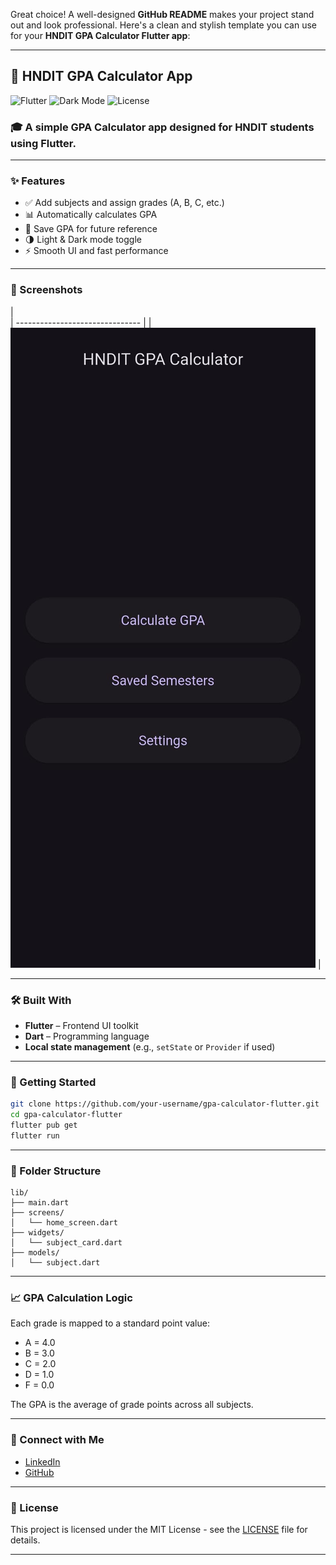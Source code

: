 Great choice! A well-designed **GitHub README** makes your project stand out and look professional. Here's a clean and stylish template you can use for your **HNDIT GPA Calculator Flutter app**:

---

## 📱 HNDIT GPA Calculator App

![Flutter](https://img.shields.io/badge/Flutter-%2302569B.svg?style=for-the-badge\&logo=Flutter\&logoColor=white)
![Dark Mode](https://img.shields.io/badge/Dark%20Mode-Enabled-%23000000?style=for-the-badge\&logo=github\&logoColor=white)
![License](https://img.shields.io/badge/License-MIT-green.svg?style=for-the-badge)

### 🎓 A simple GPA Calculator app designed for HNDIT students using **Flutter**.

---

### ✨ Features

* ✅ Add subjects and assign grades (A, B, C, etc.)
* 📊 Automatically calculates GPA
* 💾 Save GPA for future reference
* 🌗 Light & Dark mode toggle
* ⚡ Smooth UI and fast performance

---


### 📸 Screenshots
|                   
| ------------------------------- | 
| ![Light](assets/light-mode.jpg) | 



---

### 🛠️ Built With

* **Flutter** – Frontend UI toolkit
* **Dart** – Programming language
* **Local state management** (e.g., `setState` or `Provider` if used)

---

### 🚀 Getting Started

```bash
git clone https://github.com/your-username/gpa-calculator-flutter.git
cd gpa-calculator-flutter
flutter pub get
flutter run
```

---

### 📂 Folder Structure

```
lib/
├── main.dart
├── screens/
│   └── home_screen.dart
├── widgets/
│   └── subject_card.dart
├── models/
│   └── subject.dart
```

---

### 📈 GPA Calculation Logic

Each grade is mapped to a standard point value:

* A = 4.0
* B = 3.0
* C = 2.0
* D = 1.0
* F = 0.0

The GPA is the average of grade points across all subjects.

---

### 🔗 Connect with Me

* [LinkedIn](www.linkedin.com/in/tharindugamage2003)
* [GitHub](https://github.com/Tharindugamaga)

---

### 📄 License

This project is licensed under the MIT License - see the [LICENSE](LICENSE) file for details.

---


